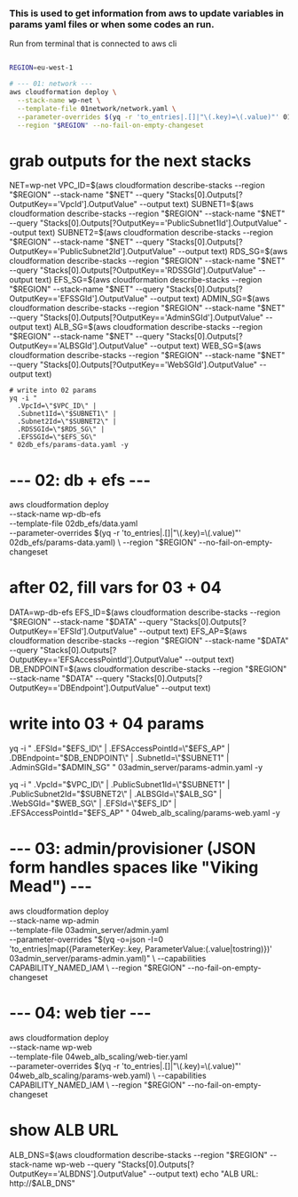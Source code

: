 ### This is used to get information from aws to update variables in params yaml files or when some codes an run.
Run from terminal that is connected to aws cli


```bash

REGION=eu-west-1

# --- 01: network ---
aws cloudformation deploy \
  --stack-name wp-net \
  --template-file 01network/network.yaml \
  --parameter-overrides $(yq -r 'to_entries|.[]|"\(.key)=\(.value)"' 01network/params-network.yaml) \
  --region "$REGION" --no-fail-on-empty-changeset
```
# grab outputs for the next stacks
NET=wp-net
VPC_ID=$(aws cloudformation describe-stacks --region "$REGION" --stack-name "$NET" --query "Stacks[0].Outputs[?OutputKey=='VpcId'].OutputValue" --output text)
SUBNET1=$(aws cloudformation describe-stacks --region "$REGION" --stack-name "$NET" --query "Stacks[0].Outputs[?OutputKey=='PublicSubnet1Id'].OutputValue" --output text)
SUBNET2=$(aws cloudformation describe-stacks --region "$REGION" --stack-name "$NET" --query "Stacks[0].Outputs[?OutputKey=='PublicSubnet2Id'].OutputValue" --output text)
RDS_SG=$(aws cloudformation describe-stacks --region "$REGION" --stack-name "$NET" --query "Stacks[0].Outputs[?OutputKey=='RDSSGId'].OutputValue" --output text)
EFS_SG=$(aws cloudformation describe-stacks --region "$REGION" --stack-name "$NET" --query "Stacks[0].Outputs[?OutputKey=='EFSSGId'].OutputValue" --output text)
ADMIN_SG=$(aws cloudformation describe-stacks --region "$REGION" --stack-name "$NET" --query "Stacks[0].Outputs[?OutputKey=='AdminSGId'].OutputValue" --output text)
ALB_SG=$(aws cloudformation describe-stacks --region "$REGION" --stack-name "$NET" --query "Stacks[0].Outputs[?OutputKey=='ALBSGId'].OutputValue" --output text)
WEB_SG=$(aws cloudformation describe-stacks --region "$REGION" --stack-name "$NET" --query "Stacks[0].Outputs[?OutputKey=='WebSGId'].OutputValue" --output text)
```
# write into 02 params
yq -i "
  .VpcId=\"$VPC_ID\" |
  .Subnet1Id=\"$SUBNET1\" |
  .Subnet2Id=\"$SUBNET2\" |
  .RDSSGId=\"$RDS_SG\" |
  .EFSSGId=\"$EFS_SG\"
" 02db_efs/params-data.yaml -y
````
# --- 02: db + efs ---
aws cloudformation deploy \
  --stack-name wp-db-efs \
  --template-file 02db_efs/data.yaml \
  --parameter-overrides $(yq -r 'to_entries|.[]|"\(.key)=\(.value)"' 02db_efs/params-data.yaml) \
  --region "$REGION" --no-fail-on-empty-changeset

# after 02, fill vars for 03 + 04
DATA=wp-db-efs
EFS_ID=$(aws cloudformation describe-stacks --region "$REGION" --stack-name "$DATA" --query "Stacks[0].Outputs[?OutputKey=='EFSId'].OutputValue" --output text)
EFS_AP=$(aws cloudformation describe-stacks --region "$REGION" --stack-name "$DATA" --query "Stacks[0].Outputs[?OutputKey=='EFSAccessPointId'].OutputValue" --output text)
DB_ENDPOINT=$(aws cloudformation describe-stacks --region "$REGION" --stack-name "$DATA" --query "Stacks[0].Outputs[?OutputKey=='DBEndpoint'].OutputValue" --output text)

# write into 03 + 04 params
yq -i "
  .EFSId=\"$EFS_ID\" |
  .EFSAccessPointId=\"$EFS_AP\" |
  .DBEndpoint=\"$DB_ENDPOINT\" |
  .SubnetId=\"$SUBNET1\" |
  .AdminSGId=\"$ADMIN_SG\"
" 03admin_server/params-admin.yaml -y

yq -i "
  .VpcId=\"$VPC_ID\" |
  .PublicSubnet1Id=\"$SUBNET1\" |
  .PublicSubnet2Id=\"$SUBNET2\" |
  .ALBSGId=\"$ALB_SG\" |
  .WebSGId=\"$WEB_SG\" |
  .EFSId=\"$EFS_ID\" |
  .EFSAccessPointId=\"$EFS_AP\"
" 04web_alb_scaling/params-web.yaml -y

# --- 03: admin/provisioner (JSON form handles spaces like "Viking Mead") ---
aws cloudformation deploy \
  --stack-name wp-admin \
  --template-file 03admin_server/admin.yaml \
  --parameter-overrides "$(yq -o=json -I=0 'to_entries|map({ParameterKey:.key, ParameterValue:(.value|tostring)})' 03admin_server/params-admin.yaml)" \
  --capabilities CAPABILITY_NAMED_IAM \
  --region "$REGION" --no-fail-on-empty-changeset

# --- 04: web tier ---
aws cloudformation deploy \
  --stack-name wp-web \
  --template-file 04web_alb_scaling/web-tier.yaml \
  --parameter-overrides $(yq -r 'to_entries|.[]|"\(.key)=\(.value)"' 04web_alb_scaling/params-web.yaml) \
  --capabilities CAPABILITY_NAMED_IAM \
  --region "$REGION" --no-fail-on-empty-changeset

# show ALB URL
ALB_DNS=$(aws cloudformation describe-stacks --region "$REGION" --stack-name wp-web --query "Stacks[0].Outputs[?OutputKey=='ALBDNS'].OutputValue" --output text)
echo "ALB URL: http://$ALB_DNS"


```
